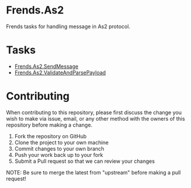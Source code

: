 # Frends.As2

Frends tasks for handling message in As2 protocol.

# Tasks

- [Frends.As2.SendMessage](Frends.As2.SendMessage/README.md)
- [Frends.As2.ValidateAndParsePayload](Frends.As2.ValidateAndParsePayload/README.md)

# Contributing

When contributing to this repository, please first discuss the change you wish to make via issue, email, or any other
method with the owners of this repository before making a change.

1. Fork the repository on GitHub
2. Clone the project to your own machine
3. Commit changes to your own branch
4. Push your work back up to your fork
5. Submit a Pull request so that we can review your changes

NOTE: Be sure to merge the latest from "upstream" before making a pull request!